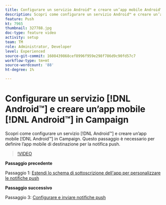 ```yaml
---
title: Configurare un servizio Android™ e creare un’app mobile Android™ in Campaign
description: Scopri come configurare un servizio Android™ e creare un’app mobile Android™ in Campaign.
feature: Push
kt: 7965
thumbnail: 327788.jpg
doc-type: feature video
activity: setup
team: TM
role: Administrator, Developer
level: Experienced
source-git-commit: 1608439868cef8996f959e298f786d9c90fd57c7
workflow-type: tm+mt
source-wordcount: '88'
ht-degree: 1%

---
```



# Configurare un servizio [!DNL Android™] e creare un’app mobile [!DNL Android™] in Campaign

Scopri come configurare un servizio [!DNL Android™] e creare un’app mobile [!DNL Android™] in Campaign. Questo passaggio è necessario per definire l’app mobile di destinazione per la notifica push.

>[!VIDEO](https://video.tv.adobe.com/v/327788?quality=12)

**Passaggio precedente**

Passaggio 1: [Estendi lo schema di sottoscrizione dell&#39;app per personalizzare le notifiche push](/help/tutorial-get-started-with-push-notifications-for-android/extend-the-app-subscription-schema.md)

**Passaggio successivo**

Passaggio 3: [Configurare e inviare notifiche push](/help/tutorial-get-started-with-push-notifications-for-android/configure-and-send-push-notifications.md)
